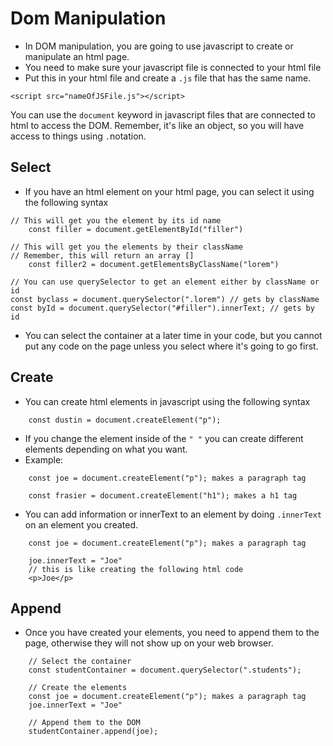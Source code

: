 # Dom Manipulation

- In DOM manipulation, you are going to use javascript to create or manipulate an html page.
- You need to make sure your javascript file is connected to your html file
- Put this in your html file and create a `.js` file that has the same name.

```
<script src="nameOfJSFile.js"></script>
```

You can use the `document` keyword in javascript files that are connected to html to access the DOM. Remember, it's like an object, so you will have access to things using `.`notation.

## Select

- If you have an html element on your html page, you can select it using the following syntax

```
// This will get you the element by its id name
    const filler = document.getElementById("filler")

// This will get you the elements by their className
// Remember, this will return an array []
    const filler2 = document.getElementsByClassName("lorem")

// You can use querySelector to get an element either by className or id
const byclass = document.querySelector(".lorem") // gets by className
const byId = document.querySelector("#filler").innerText; // gets by id
```

- You can select the container at a later time in your code, but you cannot put any code on the page unless you select where it's going to go first.

## Create

- You can create html elements in javascript using the following syntax

```
    const dustin = document.createElement("p");
```

- If you change the element inside of the `" "` you can create different elements depending on what you want.
- Example:

```
    const joe = document.createElement("p"); makes a paragraph tag

    const frasier = document.createElement("h1"); makes a h1 tag
```

- You can add information or innerText to an element by doing `.innerText` on an element you created.

```
    const joe = document.createElement("p"); makes a paragraph tag

    joe.innerText = "Joe"
    // this is like creating the following html code
    <p>Joe</p>

```

## Append

- Once you have created your elements, you need to append them to the page, otherwise they will not show up on your web browser.

```
    // Select the container
    const studentContainer = document.querySelector(".students");

    // Create the elements
    const joe = document.createElement("p"); makes a paragraph tag
    joe.innerText = "Joe"

    // Append them to the DOM
    studentContainer.append(joe);

```